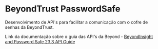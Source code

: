 # BeyondTrust PasswordSafe

Desenvolvimento de API's para facilitar a comunicação com o cofre de senhas da BeyondTrust.

Link da documentação sobre o guia das API's da Beyond - [BeyondInsight and Password Safe 23.3 API Guide](https://www.beyondtrust.com/docs/beyondinsight-password-safe/documents/ps/bi-ps-api.pdf)
